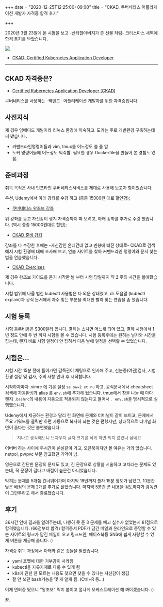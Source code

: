 +++
date = "2020-12-25T12:25:00+09:00"
title = "CKAD, 쿠버네티스 어플리케이션 개발자 자격증 합격 후기"

+++

2020년 3월 23일에 본 시험을 보고 -산타할아버지가 준 선물 처럼- 크리스마스 새벽에 합격 통지를 받았습니다.

![](/blog/img/ckad_hominlee.png)
* [CKAD: Certified Kubernetes Application Developer](https://www.youracclaim.com/badges/27add032-b7d4-4a93-93f4-ee5d5b0b4985/public_url)

----

## CKAD 자격증은?

* [Certified Kubernetes Application Developer (CKAD)](https://www.cncf.io/certification/ckad/)

쿠버네티스를 사용하는 -백앤드- 어플리케이션 개발자를 위한 자격증입니다.

## 사전지식

제 경우 임베디드 개발자라 리눅스 환경에 익숙하고. 도커는 주로 개발환경 구축하는데 써 봤습니다.

* 커맨드라인명령어들과 vim, tmux를 어느정도 쓸 줄 암
* 도커 명령어들에 어느정도 익숙함. 필요한 경우 Dockerfile을 만들어 본 경험도 있음.

## 준비과정

취득 목적은 사내 인프라인 쿠버네티스서비스를 제대로 사용해 보고자 함이었습니다.

우선, Udemy에서 아래 강좌를 수강 하고 (종종 15000원 대로 할인함);

* [쿠버네티스 왕초보 강좌](https://www.udemy.com/share/101to4AEAdeV1UR3gG/)

위 강좌를 듣고 자신감이 생겨 자격증까지 따 보려고,
아래 강좌를 추가로 수강 했습니다. (역시 종종 15000원대로 할인);

* [CKAD 준비 강좌](https://www.udemy.com/share/101EnoAEAdeV1UR3gG/)

강좌를 다 수강한 후에는 -자신감인 온데간데 없고 멘붕에 빠진 상태로-
CKAD로 검색해서 시험 환경에 대해 조사해 보고, 연습 사이트를 찾아
커맨드라인 명령어와 문서 찾는법을 연습했습니다.

* [CKAD Exercises](https://github.com/dgkanatsios/CKAD-exercises)

제 경우 왕초보 가이드를 듣기 시작한 날 부터 시험 당일까지 약 2 주의 시간을 할애했습니다.

시험 범위에 나올 법한 kubectl 사용법은 다 외운 상태였고,
cli 도움말 (kubectl explain)과 공식 문서에서 자주 찾는 부분을 최대한 빨리 찾는 연습을 좀 했습니다.

## 시험 등록

시험 등록비용은 $300달러 입니다.
결제는 스치면 어느새 되어 있고, 결제 시점에서 1년 정도 안에 두 번 까지 시험을 볼 수 있습니다.
시험 등록후에는 원하는 날자와 시간을 잡는데,
왠지 바로 시험 일정이 안 잡혀서 다음 날에 일정을 선택할 수 있었습니다.

## 시험은...

시험 시간 15분 전에 들어가면 감독관이 채팅으로 인사해 주고,
신분증(여권)검사, 시험 환경 설정 및 검사, 주의 사항 안내 후 시작합니다.

시작하자마자 .vimrc 에 기본 설정 `se sw=2 et nu` 하고,
공식문서에서 cheatsheet 검색해 자동완성과 alias 를 `env.sh`에 추가해 뒀습니다.
tmux에서 창을 나눌 때 마다 왠지 `.bashrc`의 내용이 자동으로 적용되지 않는다고 들어서 `. env.sh`을 명시적으로 실행했습니다.

Udemy에서 제공하는 환경과 달리 한 화면에 문제와 터미널이 같이 보이고, 문제에서 주요 키워드를 클릭만 하면 자동으로 복사하 되는 것은 편했지만,
상대적으로 터미널 화면이 좁다는 것은 불편했습니다.

> 지나고 생각해보니 브자우져 글자 크기를 작게 하면 되지 않았나 싶네요.

어버버 하는 사이에 두시간이 쏜살같이 가고,
오픈북이지만 볼 여유는 거의 없습니다. netpol, pv/pvc 부분 참고했던 기억이 남.

영문으로 간단한 문장의 문제도 있고, 긴 문장으로 상황을 서술하고 고치라는 문제도 있는데,
꼭 문장이 길다고 배점이 높은건 아니었습니다.

막히는 문제를 5개쯤 건너뛰어가며 마지막 19번까지 풀자 15분 정도가 남았고,
10분간 낮은 배점의 문제 2개를 추가로 풀었습니다.
마지막 5분간 푼 내용을 검토하다가 감독관이 그만두라고 해서 종료했습니다.

## 후기

36시간 안에 결과를 알려주는데, 다행히 못 푼 3 문제를 빼고 실수가 없었는지 81점으로 합격했습니다. (66점부터 합격)
합격증서 PDF가 담긴 메일과 온라인으로 증명할 수 있는 사이트의 링크가 담긴 메일이 오고 링크드인, 페이스북등 SNS에 쉽게 자랑할 수 있게 버튼을 제공해 줍니다. :)

자격증 취득 과정에서 아래와 같은 것들을 얻었습니다.

* yaml 포멧에 대한 거부감이 사라짐
* kubectl을 자유자재로 다룰 수 있게 됨
* k8s에 관한 한 모르는 내용도 찾으면 찾을 수 있다는 자신감이 생김
* 잘 안 쓰던 bash기능을 몇 개 알개 됨. (Ctrl+R 등...)

이제 면혀증 땄으니 "왕초보" 딱지 붙이고 퐆나게 오케스트레이션 해 봐야겠습니다. :)

끝.